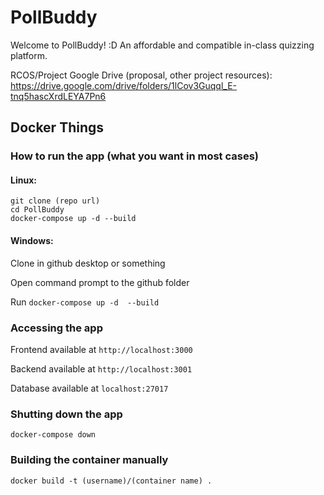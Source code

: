# PollBuddy
Welcome to PollBuddy! :D
An affordable and compatible in-class quizzing platform.

RCOS/Project Google Drive (proposal, other project resources): https://drive.google.com/drive/folders/1lCov3Guqql_E-tnq5hascXrdLEYA7Pn6

## Docker Things
### How to run the app (what you want in most cases)
#### Linux:
```
git clone (repo url)
cd PollBuddy
docker-compose up -d --build
```
#### Windows:
Clone in github desktop or something

Open command prompt to the github folder

Run `docker-compose up -d  --build`

### Accessing the app
Frontend available at `http://localhost:3000`

Backend available at `http://localhost:3001`

Database available at `localhost:27017`

### Shutting down the app
```
docker-compose down
```

### Building the container manually
```
docker build -t (username)/(container name) .
```
